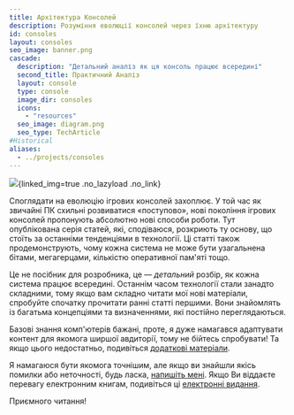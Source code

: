 ```yaml
---
title: Архітектура Консолей
description: Розуміння еволюції консолей через їхню архітектуру
id: consoles
layout: consoles
seo_image: banner.png
cascade:
  description: "Детальний аналіз як ця консоль працює всередині"
  second_title: Практичний Аналіз
  layout: console
  type: console
  image_dir: consoles
  icons:
    - "resources"
  seo_image: diagram.png
  seo_type: TechArticle
#Historical
aliases:
  - ../projects/consoles
---
```


![](banner.png){linked_img=true .no_lazyload .no_link}

Споглядати на еволюцію ігрових консолей захоплює. У той час як звичайні ПК схильні розвиватися «поступово», нові покоління ігрових консолей пропонують абсолютно нові способи роботи. Тут опублікована серія статей, які, сподіваюся, розкриють ту основу, що стоїть за останніми тенденціями в технології. Ці статті також продемонструють, чому кожна система не може бути узагальнена бітами, мегагерцами, кількістю оперативної пам'яті тощо.

Це не посібник для розробника, це — *детальний* розбір, як кожна система працює всередині. Останнім часом технології стали занадто складними, тому якщо вам складно читати мої нові матеріали, спробуйте спочатку прочитати ранні статті першими. Вони знайомлять із багатьма концепціями та визначеннями, які постійно переглядаються.

Базові знання комп'ютерів бажані, проте, я дуже намагався адаптувати контент для якомога ширшої авдиторії, тому не бійтесь спробувати! Та якщо цього недостатньо, подивіться [додаткові матеріали](readings).

Я намагаюся бути якомога точнішим, але якщо ви знайшли якісь помилки або неточності, будь ласка, [напишіть мені](https://github.com/flipacholas/Architecture-of-consoles). Якщо Ви віддаєте перевагу електронним книгам, подивіться ці [електронні видання](ebook).

Приємного читання!

